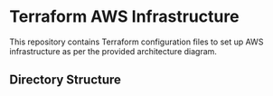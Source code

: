 # Terraform AWS Infrastructure

This repository contains Terraform configuration files to set up AWS infrastructure as per the provided architecture diagram.

## Directory Structure

